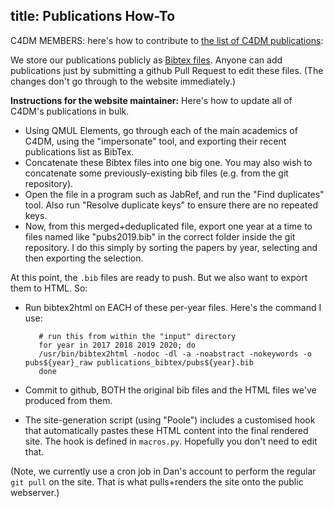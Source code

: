 title: Publications How-To
---

C4DM MEMBERS: here's how to contribute to [the list of C4DM publications](../publications.html):

We store our publications publicly as [Bibtex files](https://github.com/c4dm/c4dmpoole/tree/master/input/publications_bibtex).
Anyone can add publications just by submitting a github Pull Request to edit these files.
(The changes don't go through to the website immediately.)

**Instructions for the website maintainer:**
Here's how to update all of C4DM's publications in bulk.

* Using QMUL Elements, go through each of the main academics of C4DM, using the "impersonate" tool, and exporting their recent publications list as BibTex.
* Concatenate these Bibtex files into one big one. You may also wish to concatenate some previously-existing bib files (e.g. from the git repository).
* Open the file in a program such as JabRef, and run the "Find duplicates" tool. Also run "Resolve duplicate keys" to ensure there are no repeated keys.
* Now, from this merged+deduplicated file, export one year at a time to files named like "pubs2019.bib" in the correct folder inside the git repository. I do this simply by sorting the papers by year, selecting and then exporting the selection.

At this point, the `.bib` files are ready to push. But we also want to export them to HTML. So:

* Run bibtex2html on EACH of these per-year files. Here's the command I use:

         # run this from within the "input" directory
         for year in 2017 2018 2019 2020; do
         /usr/bin/bibtex2html -nodoc -dl -a -noabstract -nokeywords -o pubs${year}_raw publications_bibtex/pubs${year}.bib
         done

* Commit to github, BOTH the original bib files and the HTML files we've produced from them.
* The site-generation script (using "Poole") includes a customised hook that automatically pastes these HTML content into the final rendered site. The hook is defined in `macros.py`. Hopefully you don't need to edit that.

(Note, we currently use a cron job in Dan's account to perform the regular `git pull` on the site. That is what pulls+renders the site onto the public webserver.)
